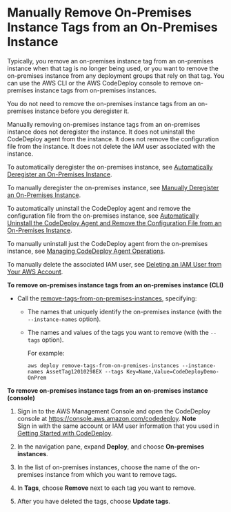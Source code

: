 # Manually Remove On\-Premises Instance Tags from an On\-Premises Instance<a name="on-premises-instances-operations-remove-tags"></a>

Typically, you remove an on\-premises instance tag from an on\-premises instance when that tag is no longer being used, or you want to remove the on\-premises instance from any deployment groups that rely on that tag\. You can use the AWS CLI or the AWS CodeDeploy console to remove on\-premises instance tags from on\-premises instances\.

You do not need to remove the on\-premises instance tags from an on\-premises instance before you deregister it\. 

Manually removing on\-premises instance tags from an on\-premises instance does not deregister the instance\. It does not uninstall the CodeDeploy agent from the instance\. It does not remove the configuration file from the instance\. It does not delete the IAM user associated with the instance\. 

To automatically deregister the on\-premises instance, see [Automatically Deregister an On\-Premises Instance](on-premises-instances-operations-deregister-automatically.md)\.

To manually deregister the on\-premises instance, see [Manually Deregister an On\-Premises Instance](on-premises-instances-operations-deregister-manually.md)\.

To automatically uninstall the CodeDeploy agent and remove the configuration file from the on\-premises instance, see [Automatically Uninstall the CodeDeploy Agent and Remove the Configuration File from an On\-Premises Instance](on-premises-instances-operations-uninstall-agent.md)\.

To manually uninstall just the CodeDeploy agent from the on\-premises instance, see [Managing CodeDeploy Agent Operations](codedeploy-agent-operations.md)\.

To manually delete the associated IAM user, see [Deleting an IAM User from Your AWS Account](https://docs.aws.amazon.com/IAM/latest/UserGuide/Using_DeletingUserFromAccount.html)\. 

**To remove on\-premises instance tags from an on\-premises instance \(CLI\)**
+ Call the [remove\-tags\-from\-on\-premises\-instances](https://docs.aws.amazon.com/cli/latest/reference/deploy/remove-tags-from-on-premises-instances.html), specifying:
  + The names that uniquely identify the on\-premises instance \(with the `--instance-names` option\)\. 
  + The names and values of the tags you want to remove \(with the `--tags` option\)\.

    For example:

    ```
    aws deploy remove-tags-from-on-premises-instances --instance-names AssetTag12010298EX --tags Key=Name,Value=CodeDeployDemo-OnPrem
    ```

**To remove on\-premises instance tags from an on\-premises instance \(console\)**

1. Sign in to the AWS Management Console and open the CodeDeploy console at [https://console\.aws\.amazon\.com/codedeploy](https://console.aws.amazon.com/codedeploy)\.
**Note**  
Sign in with the same account or IAM user information that you used in [Getting Started with CodeDeploy](getting-started-codedeploy.md)\.

1. In the navigation pane, expand **Deploy**, and choose **On\-premises instances**\.

1. In the list of on\-premises instances, choose the name of the on\-premises instance from which you want to remove tags\.

1. In **Tags**, choose **Remove** next to each tag you want to remove\.

1. After you have deleted the tags, choose **Update tags**\.